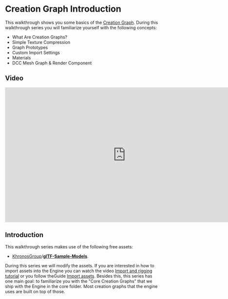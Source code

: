 # Creation Graph Introduction

This walkthrough shows you some basics of the [Creation Graph]({{base_url}}/creation_graphs/concept.html). During this walkthrough series you will familiarize yourself with the following concepts:

- What Are Creation Graphs?
- Simple Texture Compression
- Graph Prototypes
- Custom Import Settings
- Materials
- DCC  Mesh Graph & Render Component

## Video

<iframe frameborder="0" scrolling="no" marginheight="0" marginwidth="0"width="788.54" height="443" type="text/html" src="https://www.youtube.com/embed/lH6trCMrv4o?autoplay=0&fs=0&iv_load_policy=3&showinfo=0&rel=0&cc_load_policy=0&start=0&end=0&origin=http://ourmachinery.com"></iframe>

## Introduction

This walkthrough series makes use of the following free assets:

* [KhronosGroup](https://github.com/KhronosGroup)/**[glTF-Sample-Models](https://github.com/KhronosGroup/glTF-Sample-Models)**.

During this series we will modify the assets. If you are interested in how to import assets into the Engine you can watch the video [Import and rigging tutorial](https://www.youtube.com/watch?v=loaYaeSl-_g&t=20s) or you follow theGuide [Import assets](https://ourmachinery.github.io/themachinery-books/the_machinery_book/editing_workflows/import_assets.html#import-assets). Besides this, this series has one main goal: to familiarize you with the "Core Creation Graphs" that we ship with the Engine in the core folder. Most creation graphs that the engine uses are built on top of those.
